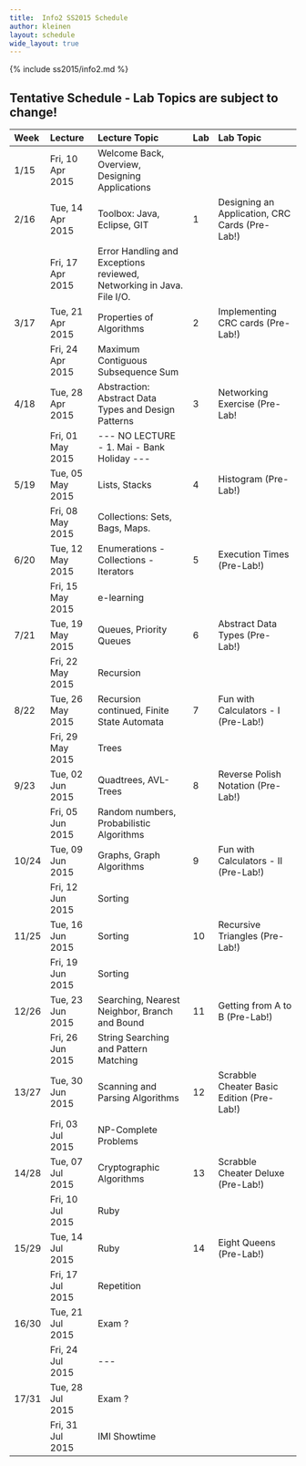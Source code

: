 ```yaml
---
title:  Info2 SS2015 Schedule
author: kleinen
layout: schedule
wide_layout: true
---
```

{% include ss2015/info2.md %}

## Tentative Schedule - Lab Topics are subject to change!

|Week   |Lecture         | Lecture Topic                                                        |Lab|Lab Topic                                    |
|:------|:------         | :------                                                              |:------|:------                                  |
|1/15   |Fri, 10 Apr 2015| Welcome Back, Overview, Designing Applications                       |       |                                         |
|2/16   |Tue, 14 Apr 2015| Toolbox: Java, Eclipse, GIT                                          |1      |Designing an Application, CRC Cards  (Pre-Lab!)   |
|       |Fri, 17 Apr 2015| Error Handling and Exceptions reviewed, Networking in Java. File I/O.|       |                                         |
|3/17   |Tue, 21 Apr 2015| Properties of Algorithms                                             |2      |Implementing CRC cards (Pre-Lab!)        |
|       |Fri, 24 Apr 2015| Maximum Contiguous Subsequence Sum                                   |       |                                         |
|4/18   |Tue, 28 Apr 2015| Abstraction: Abstract Data Types and Design Patterns                 |3      |Networking Exercise (Pre-Lab!            |
|       |Fri, 01 May 2015| --- NO LECTURE - 1. Mai - Bank Holiday ---                           |       |                                         |
|5/19   |Tue, 05 May 2015| Lists, Stacks                                                        |4      |Histogram (Pre-Lab!)                     |
|       |Fri, 08 May 2015| Collections: Sets, Bags, Maps.                                       |       |                                         |
|6/20   |Tue, 12 May 2015| Enumerations - Collections - Iterators                               |5      |Execution Times (Pre-Lab!)               |
|       |Fri, 15 May 2015| e-learning                                                           |       |                                         |
|7/21   |Tue, 19 May 2015| Queues, Priority Queues                                              |6      |Abstract Data Types (Pre-Lab!)           |
|       |Fri, 22 May 2015| Recursion                                                            |       |                                         |
|8/22   |Tue, 26 May 2015| Recursion continued, Finite State Automata                           |7      |Fun with Calculators - I (Pre-Lab!)      |
|       |Fri, 29 May 2015| Trees                                                                |       |                                         |
|9/23   |Tue, 02 Jun 2015| Quadtrees, AVL-Trees                                                 |8      |Reverse Polish Notation (Pre-Lab!)       |
|       |Fri, 05 Jun 2015| Random numbers, Probabilistic Algorithms                             |       |                                         |
|10/24  |Tue, 09 Jun 2015| Graphs, Graph Algorithms                                             |9      |Fun with Calculators - II (Pre-Lab!)     |
|       |Fri, 12 Jun 2015| Sorting                                                              |       |                                         |
|11/25  |Tue, 16 Jun 2015| Sorting                                                              |10     |Recursive Triangles (Pre-Lab!)           |
|       |Fri, 19 Jun 2015| Sorting                                                              |       |                                         |
|12/26  |Tue, 23 Jun 2015| Searching, Nearest Neighbor, Branch and Bound                        |11     |Getting from A to B (Pre-Lab!)           |
|       |Fri, 26 Jun 2015| String Searching and Pattern Matching                                |       |                                         |
|13/27  |Tue, 30 Jun 2015| Scanning and Parsing Algorithms                                      |12     |Scrabble Cheater Basic Edition (Pre-Lab!)|
|       |Fri, 03 Jul 2015| NP-Complete Problems                                                 |       |                                         |
|14/28  |Tue, 07 Jul 2015| Cryptographic Algorithms                                             |13     |Scrabble Cheater Deluxe (Pre-Lab!)       |
|       |Fri, 10 Jul 2015| Ruby                                                                 |       |                                         |
|15/29  |Tue, 14 Jul 2015| Ruby                                                                 |14     |Eight Queens (Pre-Lab!)                  |
|       |Fri, 17 Jul 2015| Repetition                                                           |       |                                         |
|16/30  |Tue, 21 Jul 2015| Exam ?                                                               |       |                                         |
|       |Fri, 24 Jul 2015| ---                                                                     |       |                                         |
|17/31  |Tue, 28 Jul 2015| Exam ?                                                                    |       |                                         |
|       |Fri, 31 Jul 2015| IMI Showtime                                                         |       |                                         |

























